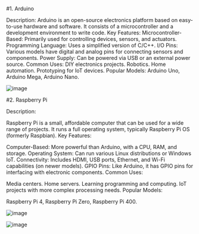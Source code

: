 #1. Arduino


Description:
Arduino is an open-source electronics platform based on easy-to-use hardware and software. It consists of a microcontroller and a development environment to write code.
Key Features:
Microcontroller-Based: Primarily used for controlling devices, sensors, and actuators.
Programming Language: Uses a simplified version of C/C++.
I/O Pins: Various models have digital and analog pins for connecting sensors and components.
Power Supply: Can be powered via USB or an external power source.
Common Uses:
DIY electronics projects.
Robotics.
Home automation.
Prototyping for IoT devices.
Popular Models:
Arduino Uno, Arduino Mega, Arduino Nano.

![image](https://github.com/user-attachments/assets/c4edbf53-5a6e-4d03-8f39-8a07027d6dc0)

#2. Raspberry Pi


Description:

Raspberry Pi is a small, affordable computer that can be used for a wide range of projects. It runs a full operating system, typically Raspberry Pi OS (formerly Raspbian).
Key Features:

Computer-Based: More powerful than Arduino, with a CPU, RAM, and storage.
Operating System: Can run various Linux distributions or Windows IoT.
Connectivity: Includes HDMI, USB ports, Ethernet, and Wi-Fi capabilities (on newer models).
GPIO Pins: Like Arduino, it has GPIO pins for interfacing with electronic components.
Common Uses:

Media centers.
Home servers.
Learning programming and computing.
IoT projects with more complex processing needs.
Popular Models:

Raspberry Pi 4, Raspberry Pi Zero, Raspberry Pi 400.

![image](https://github.com/user-attachments/assets/1fcb41df-2774-4748-8a51-cac4bf75cad7)


![image](https://github.com/user-attachments/assets/8d30e295-3651-403a-9569-f26ec9d2ac34)
